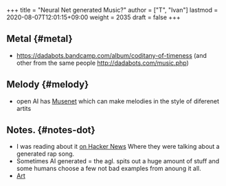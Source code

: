 +++
title = "Neural Net generated Music?"
author = ["T", "Ivan"]
lastmod = 2020-08-07T12:01:15+09:00
weight = 2035
draft = false
+++

## Metal {#metal}

-   <https://dadabots.bandcamp.com/album/coditany-of-timeness>
    (and other from the same people <http://dadabots.com/music.php>)


## Melody {#melody}

-   open AI has [Musenet](https://www.openai.com/blog/musenet/) which can make melodies in the style of
    diferenet artits


## Notes. {#notes-dot}

-   I was reading about it
    [on Hacker News](https://news.ycombinator.com/item?id=22322408) Where they were talking about a generated rap
    song.
-   Sometimes AI generated = the agl. spits out a huge amount of
    stuff and some humans choose a few not bad examples from anoung
    it all.
-   [Art](https://news.ycombinator.com/item?id=22344254)
